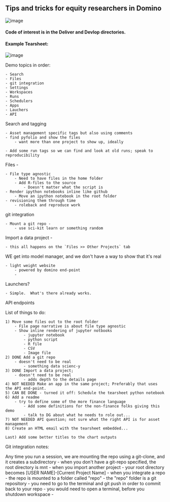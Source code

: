 
## Tips and tricks for equity researchers in Domino

![image](raw/latest/equity.jpg?inline=true)

#### Code of interest is in the Deliver and Devlop directories.

#### Example Tearsheet:

![image](raw/latest/figures/tearsheet.png)

Demo topics in order:
    
    - Search
    - Files
    - git integration
    - Settings
    - Workspaces
    - Runs
    - Schedulers
    - Apps
    - Lauchers
    - API


Search and tagging
	
	- Asset management specific tags but also using comments
	- find pyfolio and show the files
	    - want more than one project to show up, ideally
	    
	- Add some run tags so we can find and look at old runs; speak to reproducibility

Files - 

	- File type agnostic
		- Need to have files in the home folder
		- Add R-files to the source
			- Doesn't matter what the script is
	- Render ipython notebooks inline like github
	    - Move an ipython notebook in the root folder
	- revisioning them through time
		- roleback and reproduce work

	
git integration
    
    - Mount a git repo - 
    	- use sci-kit learn or something random


Import a data project - 

	- this all happens on the `Files >> Other Projects` tab


WE get into model manager, and we don't have a way to show that it's real

	- light weight website
		- powered by domino end-point
		- 

Launchers? 

	- Simple.  What's there already works. 

API endpoints 
   


List of things to do: 

	1) Move some files out to the root folder
		- File page narrative is about file type agnostic
		- Show inline rendering of jupyter notbooks
			- jupyter notebook
			- python script
			- R file
			- CSV
			- Image file
	2) DONE Add a git repo
		- doesn't need to be real
			- something data scienc-y
	3) DONE Import a data project;
		- doesn't need to be real
			- adds depth to the details page
	4) NOT NEEDED Make an app in the same project; Preferably that uses the API end-point.
	5) CAN BE DONE - turned it off: Schedule the tearsheet python notebook
	6) Add a readme 
	    - try to define some of the more finance language
	        - Add some definitions for the non-finance folks giving this demo
	        - talk to DG about what he needs to role out...
	7) NOT NEEDED API question; not sure what the right API is for asset management
	8) Create an HTML email with the tearsheet embedded...

	Last) Add some better titles to the chart outputs

Git integration notes:

Any time you run a session, we are mounting the repo using a git-clone, and it creates a subdirectory
	- when you don't have a git-repo specified, the root directory is mnt
	- when you import another project
		- your root directory becomes [USER NAME]-[Current Project Name]
	- when you integrate a repo
		- the repo is mounted to a folder called "repo"
		- the "repo" folder is a git repository
			- you need to go to the terminal and git push in order to commit back to your repo
			- you would need to open a terminal, before you shutdown workspace
		- 



